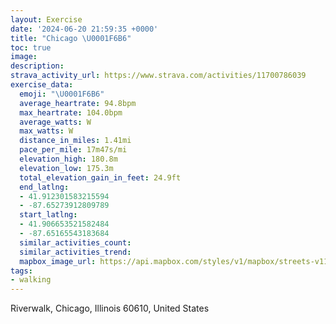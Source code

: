 ```yaml
---
layout: Exercise
date: '2024-06-20 21:59:35 +0000'
title: "Chicago \U0001F6B6"
toc: true
image:
description:
strava_activity_url: https://www.strava.com/activities/11700786039
exercise_data:
  emoji: "\U0001F6B6"
  average_heartrate: 94.8bpm
  max_heartrate: 104.0bpm
  average_watts: W
  max_watts: W
  distance_in_miles: 1.41mi
  pace_per_mile: 17m47s/mi
  elevation_high: 180.8m
  elevation_low: 175.3m
  total_elevation_gain_in_feet: 24.9ft
  end_latlng:
  - 41.912301583215594
  - -87.65273912809789
  start_latlng:
  - 41.906653521582484
  - -87.65165543183684
  similar_activities_count:
  similar_activities_trend:
  mapbox_image_url: https://api.mapbox.com/styles/v1/mapbox/streets-v11/static/path-5+787af2-1.0(ouw~Flh~uOFK%3FI_%40YGMWs%40AMBERMxAiAj%40_%40l%40e%40JCHBGQBIRKv%40k%40CHDOVOr%40g%40%7C%40%7D%40LCBJ%3F%7C%40%40lB%3FiAGm%40C%3FCDK%40GPWJS%5Ce%40%5CE%40Cg%40CCCAOT%5DX_%40d%40E%40GGBR%3FH%5BXyBzAe%40T%5DBNAHEFGLSn%40g%40LEHBHAZ%5BBGKIK%3Fg%40%5Ck%40b%40q%40l%40%7DAjAmAfAoE%60DmJvHG%3FIEGYGIc%40HSEYAqBF%5BF),pin-s-s+e5b22e(-87.65079,41.90568),pin-s-f+89ae00(-87.65305000000006,41.91089)/auto/800x800?access_token=pk.eyJ1Ijoiam9zaGJlY2ttYW4iLCJhIjoiY205eWR2aDd1MWZ6djJrbXc4a3M0bWZleiJ9.XiG9OWkNcZk2QzjJbxLB4A
tags:
- walking
---
```




Riverwalk, Chicago, Illinois 60610, United States

